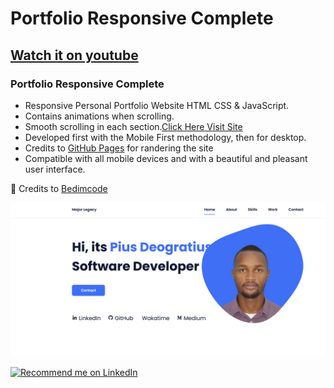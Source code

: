# Portfolio Responsive Complete
## [Watch it on youtube](https://youtu.be/AKNvTxWOdKw)
### Portfolio Responsive Complete 

  - Responsive Personal Portfolio Website HTML CSS & JavaScript.
  - Contains animations when scrolling.
  - Smooth scrolling in each section.[Click Here Visit Site](https://megacy777.github.io/)
  - Developed first with the Mobile First methodology, then for desktop.
  - Credits to [GitHub Pages](https://pages.github.com/) for randering the site
  - Compatible with all mobile devices and with a beautiful and pleasant user interface.

💙 Credits to [Bedimcode](https://github.com/bedimcode/)

![preview img](/preview.png)

<a href="https://www.linkedin.com/in/pius-deogratius/">
  <img
    src="https://img.shields.io/badge/Support-Recommed%2FEndorse%20me%20on%20Linkedin-yellow?style=for-the-badge&logo=linkedin"
    alt="Recommend me on LinkedIn"/ 
</a>
